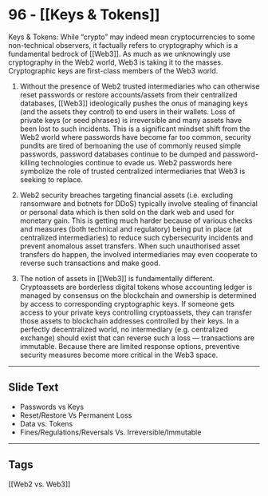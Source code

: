 # 96 - [[Keys & Tokens]]

Keys & Tokens: While “crypto” may indeed mean cryptocurrencies to some non-technical observers, it factually refers to cryptography which is a fundamental bedrock of [[Web3]]. As much as we unknowingly use cryptography in the Web2 world, Web3 is taking it to the masses. Cryptographic keys are first-class members of the Web3 world.

1.  Without the presence of Web2 trusted intermediaries who can otherwise reset passwords or restore accounts/assets from their centralized databases, [[Web3]] ideologically pushes the onus of managing keys (and the assets they control) to end users in their wallets. Loss of private keys (or seed phrases) is irreversible and many assets have been lost to such incidents. This is a significant mindset shift from the Web2 world where passwords have become far too common, security pundits are tired of bemoaning the use of commonly reused simple passwords, password databases continue to be dumped and password-killing technologies continue to evade us. Web2 passwords here symbolize the role of trusted centralized intermediaries that Web3 is seeking to replace.

2.  Web2 security breaches targeting financial assets (i.e. excluding ransomware and botnets for DDoS) typically involve stealing of financial or personal data which is then sold on the dark web and used for monetary gain. This is getting much harder because of various checks and measures (both technical and regulatory) being put in place (at centralized intermediaries) to reduce such cybersecurity incidents and prevent anomalous asset transfers. When such unauthorised asset transfers do happen, the involved intermediaries may even cooperate to reverse such transactions and make good.

3.  The notion of assets in [[Web3]] is fundamentally different. Cryptoassets are borderless digital tokens whose accounting ledger is managed by consensus on the blockchain and ownership is determined by access to corresponding cryptographic keys. If someone gets access to your private keys controlling cryptoassets, they can transfer those assets to blockchain addresses controlled by their keys. In a perfectly decentralized world, no intermediary (e.g. centralized exchange) should exist that can reverse such a loss — transactions are immutable. Because there are limited response options, preventive security measures become more critical in the Web3 space.

---
## Slide Text
- Passwords vs Keys
- Reset/Restore Vs Permanent Loss
- Data vs. Tokens
- Fines/Regulations/Reversals Vs. Irreversible/Immutable 
---
## Tags
[[Web2 vs. Web3]]